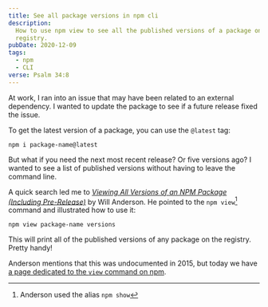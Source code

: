 ```yaml
---
title: See all package versions in npm cli
description:
  How to use npm view to see all the published versions of a package on the
  registry.
pubDate: 2020-12-09
tags:
  - npm
  - CLI
verse: Psalm 34:8
---
```


At work, I ran into an issue that may have been related to an external
dependency. I wanted to update the package to see if a future release fixed the
issue.

To get the latest version of a package, you can use the `@latest` tag:

```shell
npm i package-name@latest
```

But what if you need the next most recent release? Or five versions ago? I
wanted to see a list of published versions without having to leave the command
line.

A quick search led me to
[_Viewing All Versions of an NPM Package (Including Pre-Release)_](https://willi.am/blog/2015/07/17/viewing-all-versions-of-an-npm-package-including-pre-release/)
by Will Anderson. He pointed to the `npm view`[^1] command and illustrated how
to use it:

```shell
npm view package-name versions
```

This will print all of the published versions of any package on the registry.
Pretty handy!

Anderson mentions that this was undocumented in 2015, but today we have
[a page dedicated to the `view` command on npm](https://docs.npmjs.com/cli/v6/commands/npm-view).

[^1]: Anderson used the alias `npm show`

